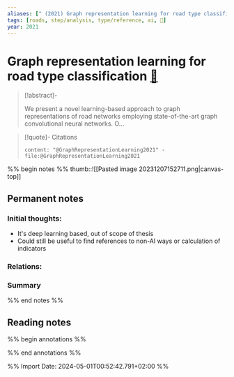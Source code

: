 ```yaml
---
aliases: [" (2021) Graph representation learning for road type classification"]
tags: [roads, step/analysis, type/reference, ai, 🔻]
year: 2021
---
```

# Graph representation learning for road type classification [📖](zotero://select/library/items/DUPRMZMV)

> [!abstract]-
> 
> We present a novel learning-based approach to graph representations of road networks employing state-of-the-art graph convolutional neural networks. O…
> 

> [!quote]- Citations
> 
> ```query
> content: "@GraphRepresentationLearning2021" -file:@GraphRepresentationLearning2021
> ```

%% begin notes %%
thumb::![[Pasted image 20231207152711.png|canvas-top]]
## Permanent notes
### Initial thoughts:
- It's deep learning based, out of scope of thesis
- Could still be useful to find references to non-AI ways or calculation of indicators

### Relations:


### Summary


%% end notes %%
## Reading notes
%% begin annotations %%

%% end annotations %%



%% Import Date: 2024-05-01T00:52:42.791+02:00 %%
